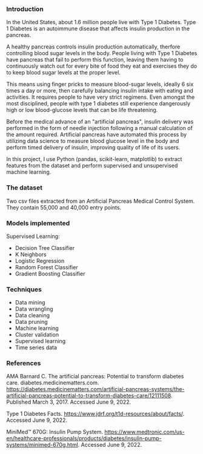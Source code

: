 ### Introduction
In the United States, about 1.6 million people live with Type 1 Diabetes. Type 1 Diabetes is an autoimmune disease that affects insulin production in the pancreas. 

A healthy pancreas controls insulin production automatically, therfore controlling blood sugar levels in the body. People living with Type 1 Diabetes have pancreas that fail to perform this function, leaving them having to continuously watch out for every bite of food they eat and exercises they do to keep blood sugar levels at the proper level.

This means using finger pricks to measure blood-sugar levels, ideally 6 six times a day or more, then carefully balancing insulin intake with eating and activities. It requires people to have very strict regimens. Even amongst the most disciplined, people with type 1 diabetes still experience dangerously high or low blood-glucose levels that can be life threatening.

Before the medical advance of an "artificial pancreas", insulin delivery was performed in the form of needle injection following a manual calculation of the amount required. Artificial pancreas have automated this process by utilizing data science to measure blood glucose level in the body and perform timed delivery of insulin, improving quality of life of its users.

In this project, I use Python (pandas, scikit-learn, matplotlib) to extract features from the dataset and perform supervised and unsupervised machine learning.

<!--- 
goals of the project...

project 1,2,3... 

result was..

conclusions...
--->

### The dataset
Two csv files extracted from an Artificial Pancreas Medical Control System. They contain 55,000 and 40,000 entry points.

### Models implemented
Supervised Learning: 
- Decision Tree Classifier
- K Neighbors
- Logistic Regression
- Random Forest Classifier
- Gradient Boosting Classifier

### Techniques 
- Data mining
- Data wrangling
- Data cleaning
- Data pruning
- Machine learning
- Cluster validation
- Supervised learning
- Time series data

### References
AMA
Barnard C. The artificial pancreas: Potential to transform diabetes care. diabetes.medicinematters.com. https://diabetes.medicinematters.com/artificial-pancreas-systems/the-artificial-pancreas-potential-to-transform-diabetes-care/12111508. Published March 3, 2017. Accessed June 9, 2022. 

Type 1 Diabetes Facts. https://www.jdrf.org/t1d-resources/about/facts/. Accessed June 9, 2022.

MiniMed™ 670G: Insulin Pump System. https://www.medtronic.com/us-en/healthcare-professionals/products/diabetes/insulin-pump-systems/minimed-670g.html. Accessed June 9, 2022.
